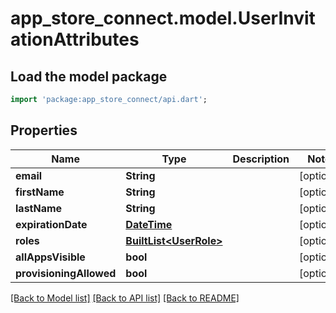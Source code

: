 # app_store_connect.model.UserInvitationAttributes

## Load the model package
```dart
import 'package:app_store_connect/api.dart';
```

## Properties
Name | Type | Description | Notes
------------ | ------------- | ------------- | -------------
**email** | **String** |  | [optional] 
**firstName** | **String** |  | [optional] 
**lastName** | **String** |  | [optional] 
**expirationDate** | [**DateTime**](DateTime.md) |  | [optional] 
**roles** | [**BuiltList&lt;UserRole&gt;**](UserRole.md) |  | [optional] 
**allAppsVisible** | **bool** |  | [optional] 
**provisioningAllowed** | **bool** |  | [optional] 

[[Back to Model list]](../README.md#documentation-for-models) [[Back to API list]](../README.md#documentation-for-api-endpoints) [[Back to README]](../README.md)


